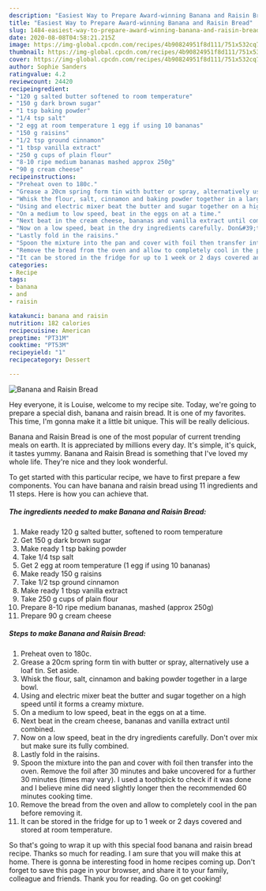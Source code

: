 ```yaml
---
description: "Easiest Way to Prepare Award-winning Banana and Raisin Bread"
title: "Easiest Way to Prepare Award-winning Banana and Raisin Bread"
slug: 1484-easiest-way-to-prepare-award-winning-banana-and-raisin-bread
date: 2020-08-08T04:58:21.215Z
image: https://img-global.cpcdn.com/recipes/4b90824951f8d111/751x532cq70/banana-and-raisin-bread-recipe-main-photo.jpg
thumbnail: https://img-global.cpcdn.com/recipes/4b90824951f8d111/751x532cq70/banana-and-raisin-bread-recipe-main-photo.jpg
cover: https://img-global.cpcdn.com/recipes/4b90824951f8d111/751x532cq70/banana-and-raisin-bread-recipe-main-photo.jpg
author: Sophie Sanders
ratingvalue: 4.2
reviewcount: 24420
recipeingredient:
- "120 g salted butter softened to room temperature"
- "150 g dark brown sugar"
- "1 tsp baking powder"
- "1/4 tsp salt"
- "2 egg at room temperature 1 egg if using 10 bananas"
- "150 g raisins"
- "1/2 tsp ground cinnamon"
- "1 tbsp vanilla extract"
- "250 g cups of plain flour"
- "8-10 ripe medium bananas mashed approx 250g"
- "90 g cream cheese"
recipeinstructions:
- "Preheat oven to 180c."
- "Grease a 20cm spring form tin with butter or spray, alternatively use a loaf tin. Set aside."
- "Whisk the flour, salt, cinnamon and baking powder together in a large bowl."
- "Using and electric mixer beat the butter and sugar together on a high speed until it forms a creamy mixture."
- "On a medium to low speed, beat in the eggs on at a time."
- "Next beat in the cream cheese, bananas and vanilla extract until combined."
- "Now on a low speed, beat in the dry ingredients carefully. Don&#39;t over mix but make sure its fully combined."
- "Lastly fold in the raisins."
- "Spoon the mixture into the pan and cover with foil then transfer into the oven. Remove the foil after 30 minutes and bake uncovered for a further 30 minutes (times may vary). I used a toothpick to check if it was done and I believe mine did need slightly longer then the recommended 60 minutes cooking time."
- "Remove the bread from the oven and allow to completely cool in the pan before removing it."
- "It can be stored in the fridge for up to 1 week or 2 days covered and stored at room temperature."
categories:
- Recipe
tags:
- banana
- and
- raisin

katakunci: banana and raisin 
nutrition: 182 calories
recipecuisine: American
preptime: "PT31M"
cooktime: "PT53M"
recipeyield: "1"
recipecategory: Dessert

---
```



![Banana and Raisin Bread](https://img-global.cpcdn.com/recipes/4b90824951f8d111/751x532cq70/banana-and-raisin-bread-recipe-main-photo.jpg)

Hey everyone, it is Louise, welcome to my recipe site. Today, we're going to prepare a special dish, banana and raisin bread. It is one of my favorites. This time, I'm gonna make it a little bit unique. This will be really delicious.



Banana and Raisin Bread is one of the most popular of current trending meals on earth. It is appreciated by millions every day. It's simple, it's quick, it tastes yummy. Banana and Raisin Bread is something that I've loved my whole life. They're nice and they look wonderful.


To get started with this particular recipe, we have to first prepare a few components. You can have banana and raisin bread using 11 ingredients and 11 steps. Here is how you can achieve that.

<!--inarticleads1-->

##### The ingredients needed to make Banana and Raisin Bread:

1. Make ready 120 g salted butter, softened to room temperature
1. Get 150 g dark brown sugar
1. Make ready 1 tsp baking powder
1. Take 1/4 tsp salt
1. Get 2 egg at room temperature (1 egg if using 10 bananas)
1. Make ready 150 g raisins
1. Take 1/2 tsp ground cinnamon
1. Make ready 1 tbsp vanilla extract
1. Take 250 g cups of plain flour
1. Prepare 8-10 ripe medium bananas, mashed (approx 250g)
1. Prepare 90 g cream cheese




<!--inarticleads2-->

##### Steps to make Banana and Raisin Bread:

1. Preheat oven to 180c.
1. Grease a 20cm spring form tin with butter or spray, alternatively use a loaf tin. Set aside.
1. Whisk the flour, salt, cinnamon and baking powder together in a large bowl.
1. Using and electric mixer beat the butter and sugar together on a high speed until it forms a creamy mixture.
1. On a medium to low speed, beat in the eggs on at a time.
1. Next beat in the cream cheese, bananas and vanilla extract until combined.
1. Now on a low speed, beat in the dry ingredients carefully. Don&#39;t over mix but make sure its fully combined.
1. Lastly fold in the raisins.
1. Spoon the mixture into the pan and cover with foil then transfer into the oven. Remove the foil after 30 minutes and bake uncovered for a further 30 minutes (times may vary). I used a toothpick to check if it was done and I believe mine did need slightly longer then the recommended 60 minutes cooking time.
1. Remove the bread from the oven and allow to completely cool in the pan before removing it.
1. It can be stored in the fridge for up to 1 week or 2 days covered and stored at room temperature.




So that's going to wrap it up with this special food banana and raisin bread recipe. Thanks so much for reading. I am sure that you will make this at home. There is gonna be interesting food in home recipes coming up. Don't forget to save this page in your browser, and share it to your family, colleague and friends. Thank you for reading. Go on get cooking!
